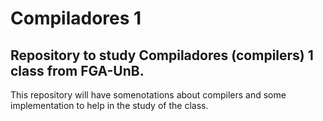 # Compiladores 1
## Repository to study Compiladores (compilers) 1 class from FGA-UnB. 

This repository will have somenotations about compilers and some implementation to help in the study of the class.
